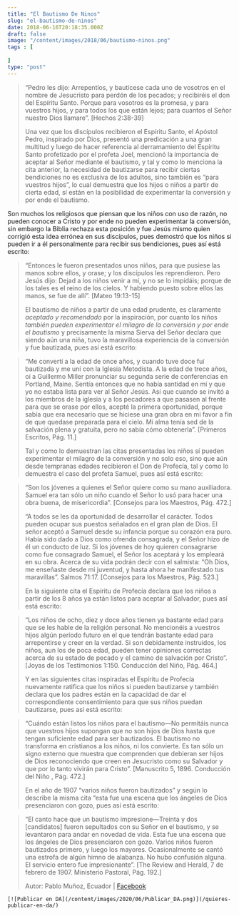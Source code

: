 ```yaml
---
title: "El Bautismo De Ninos"
slug: "el-bautismo-de-ninos"
date: 2018-06-16T20:18:35.000Z
draft: false
image: "/content/images/2018/06/bautismo-ninos.png"
tags : [
    
]
type: "post"
---
```


   
>  “Pedro les dijo: Arrepentíos, y bautícese cada uno de vosotros en el nombre de Jesucristo para perdón de los pecados; y recibiréis el don del Espíritu Santo. Porque para vosotros es la promesa, y para vuestros hijos, y para todos los que están lejos; para cuantos el Señor nuestro Dios llamare”. [Hechos 2:38-39]
> 
>   Una vez que los discípulos recibieron el Espíritu Santo, el Apóstol Pedro, inspirado por Dios, presentó una predicación a una gran multitud y luego de hacer referencia al derramamiento del Espíritu Santo profetizado por el profeta Joel, mencionó la importancia de aceptar al Señor mediante el bautismo, y tal y como lo menciona la cita anterior, la necesidad de bautizarse para recibir ciertas bendiciones no es exclusiva de los adultos, sino también es “para vuestros hijos”, lo cual demuestra que los hijos o niños a partir de cierta edad, sí están en la posibilidad de experimentar la conversión y por ende el bautismo.

 Son muchos los religiosos que piensan que los niños con uso de razón, no pueden conocer a Cristo y por ende no pueden experimentar la conversión, sin embargo la Biblia rechaza esta posición y fue Jesús mismo quien corrigió esta idea errónea en sus discípulos, pues demostró que los niños si pueden ir a él personalmente para recibir sus bendiciones, pues así está escrito:

 
>  “Entonces le fueron presentados unos niños, para que pusiese las manos sobre ellos, y orase; y los discípulos les reprendieron. Pero Jesús dijo: Dejad a los niños venir a mí, y no se lo impidáis; porque de los tales es el reino de los cielos. Y habiendo puesto sobre ellos las manos, se fue de allí”. [Mateo 19:13-15]
> 
>   El bautismo de niños a partir de una edad prudente, es claramente *aceptado y recomendado* por la inspiración, por cuanto los niños *también pueden experimentar el milagro de la conversión y por ende el bautismo* y precisamente la misma Sierva del Señor declara que siendo aún una niña, tuvo la maravillosa experiencia de la conversión y fue bautizada, pues así está escrito:

 
>  “Me convertí a la edad de once años, y cuando tuve doce fuí bautizada y me uní con la Iglesia Metodista. A la edad de trece años, oí a Guillermo Miller pronunciar su segunda serie de conferencias en Portland, Maine. Sentía entonces que no había santidad en mí y que yo no estaba lista para ver al Señor Jesús. Así que cuando se invitó a los miembros de la iglesia y a los pecadores a que pasasen al frente para que se orase por ellos, acepté la primera oportunidad, porque sabía que era necesario que se hiciese una gran obra en mi favor a fin de que quedase preparada para el cielo. Mi alma tenía sed de la salvación plena y gratuita, pero no sabía cómo obtenerla”. [Primeros Escritos, Pág. 11.]
> 
>   Tal y como lo demuestran las citas presentadas los niños sí pueden experimentar el milagro de la conversión y no solo eso, sino que aún desde tempranas edades recibieron el Don de Profecía, tal y como lo demuestra el caso del profeta Samuel, pues así está escrito:

 
>  “Son los jóvenes a quienes el Señor quiere como su mano auxiliadora. Samuel era tan sólo un niño cuando el Señor lo usó para hacer una obra buena, de misericordia”. [Consejos para los Maestros, Pág. 472.]
> 
>   
>  “A todos se les da oportunidad de desarrollar el carácter. Todos pueden ocupar sus puestos señalados en el gran plan de Dios. El señor aceptó a Samuel desde su infancia porque su corazón era puro. Había sido dado a Dios como ofrenda consagrada, y el Señor hizo de él un conducto de luz. Si los jóvenes de hoy quieren consagrarse como fue consagrado Samuel, el Señor los aceptará y los empleará en su obra. Acerca de su vida podrán decir con el salmista: “Oh Dios, me enseñaste desde mi juventud, y hasta ahora he manifestado tus maravillas”. Salmos 71:17. [Consejos para los Maestros, Pág. 523.]
> 
>   En la siguiente cita el Espíritu de Profecía declara que los niños a partir de los 8 años ya están listos para aceptar al Salvador, pues así está escrito:

 
>  “Los niños de ocho, diez y doce años tienen ya bastante edad para que se les hable de la religión personal. No mencionéis a vuestros hijos algún período futuro en el que tendrán bastante edad para arrepentirse y creer en la verdad. Si son debidamente instruidos, los niños, aun los de poca edad, pueden tener opiniones correctas acerca de su estado de pecado y el camino de salvación por Cristo”. [Joyas de los Testimonios 1:150. Conducción del Niño, Pág. 464.]
> 
>   Y en las siguientes citas inspiradas el Espíritu de Profecía nuevamente ratifica que los niños si pueden bautizarse y también declara que los padres están en la capacidad de dar el correspondiente consentimiento para que sus niños puedan bautizarse, pues así está escrito:

 
>  “Cuándo están listos los niños para el bautismo—No permitáis nunca que vuestros hijos supongan que no son hijos de Dios hasta que tengan suficiente edad para ser bautizados. El bautismo no transforma en cristianos a los niños, ni los convierte. Es tan sólo un signo externo que muestra que comprenden que debieran ser hijos de Dios reconociendo que creen en Jesucristo como su Salvador y que por lo tanto vivirán para Cristo”. [Manuscrito 5, 1896. Conducción del Niño , Pág. 472.]
> 
>   En el año de 1907 “varios niños fueron bautizados” y según lo describe la misma cita “esta fue una escena que los ángeles de Dios presenciaron con gozo, pues así está escrito:

 
>  “El canto hace que un bautismo impresione—Treinta y dos [candidatos] fueron sepultados con su Señor en el bautismo, y se levantaron para andar en novedad de vida. Esta fue una escena que los ángeles de Dios presenciaron con gozo. Varios niños fueron bautizados primero, y luego los mayores. Ocasionalmente se cantó una estrofa de algún himno de alabanza. No hubo confusión alguna. El servicio entero fue impresionante”. [The Review and Herald, 7 de febrero de 1907. Ministerio Pastoral, Pág. 192.]
> 
>   Autor: Pablo Muñoz, Ecuador | [Facebook](/el-bautismo-de-ninos/www.facebook.com/pablo.munoz.12914)

    [![Publicar en DA](/content/images/2020/06/Publicar_DA.png)](/quieres-publicar-en-da/) 